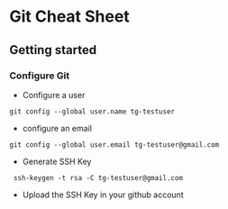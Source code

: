 # Git Cheat Sheet
## Getting started

### Configure Git
* Configure a user

```git config --global user.name tg-testuser```

* configure an email

```git config --global user.email tg-testuser@gmail.com```

* Generate SSH Key

``` ssh-keygen -t rsa -C tg-testuser@gmail.com```

* Upload the SSH Key in your github account